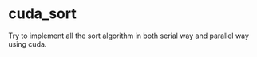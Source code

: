 # cuda_sort
Try to implement all the sort algorithm in both serial way and parallel way using cuda.

